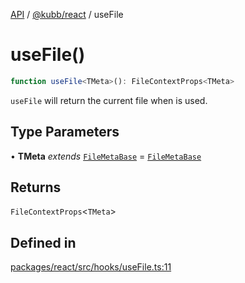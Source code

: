 [API](../../../packages.md) / [@kubb/react](../index.md) / useFile

# useFile()

```ts
function useFile<TMeta>(): FileContextProps<TMeta>
```

`useFile` will return the current file when <File/> is used.

## Type Parameters

• **TMeta** *extends* [`FileMetaBase`](../../core/type-aliases/FileMetaBase.md) = [`FileMetaBase`](../../core/type-aliases/FileMetaBase.md)

## Returns

`FileContextProps`\<`TMeta`\>

## Defined in

[packages/react/src/hooks/useFile.ts:11](https://github.com/kubb-project/kubb/blob/7f30045af96d8c89b6cda0a30f7535f095a0cb45/packages/react/src/hooks/useFile.ts#L11)
